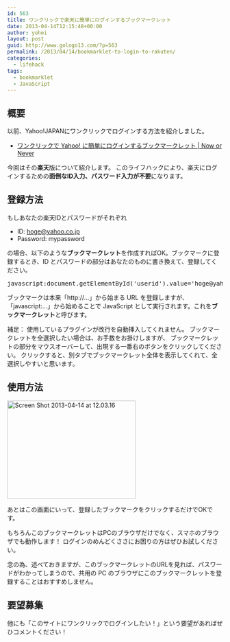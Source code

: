 ```yaml
---
id: 563
title: ワンクリックで楽天に簡単にログインするブックマークレット
date: 2013-04-14T12:15:48+00:00
author: yohei
layout: post
guid: http://www.gologo13.com/?p=563
permalink: /2013/04/14/bookmarklet-to-login-to-rakuten/
categories:
  - lifehack
tags:
  - bookmarklet
  - JavaScript
---
```

## 概要

以前、Yahoo!JAPANにワンクリックでログインする方法を紹介しました。

  * [ワンクリックで Yahoo! に簡単にログインするブックマークレット | Now or Never](http://www.gologo13.com/2012/08/30/bookmarklet-to-login-to-yahoo-japan/)

今回はその**楽天**版について紹介します。 このライフハックにより、楽天にログインするための**面倒なID入力、パスワード入力が不要**になります。

## 登録方法

もしあなたの楽天IDとパスワードがそれぞれ

  * ID: hoge@yahoo.co.jp
  * Password: mypassword

の場合、以下のような**ブックマークレット**を作成すればOK。ブックマークに登録するとき、ID とパスワードの部分はあなたのものに書き換えて、登録してください。

<pre class="lang:js decode:true " title="bookmarklet" >javascript:document.getElementById('userid').value='hoge@yahoo.co.jp';document.getElementById('passwd').value='mypassword';document.getElementsByName('login')[0].submit();void(0);</pre>

ブックマークは本来「http://&#8230;」から始まる URL を登録しますが、「javascript:&#8230;」から始めることで JavaScript として実行されます。これを**ブックマークレット**と呼びます。

補足： 使用しているプラグインが改行を自動挿入してくれません。 ブックマークレットを全選択したい場合は、お手数をお掛けしますが、 ブックマークレットの部分をマウスオーバーして、出現する一番右のボタンをクリックしてください。 クリックすると、別タブでブックマークレット全体を表示してくれて、全選択しやすいと思います。

## 使用方法

[<img src="http://www.gologo13.com/wp-content/uploads/2013/04/Screen-Shot-2013-04-14-at-12.03.16-300x229.png" alt="Screen Shot 2013-04-14 at 12.03.16" width="300" height="229" class="aligncenter size-medium wp-image-567" />](https://www.rakuten.co.jp/myrakuten/login.html)

あとはこの画面にいって、登録したブックマークをクリックするだけでOKです。

もちろんこのブックマークレットはPCのブラウザだけでなく、スマホのブラウザでも動作します！ ログインのめんどくささにお困りの方はぜひお試しください。

念の為、述べておきますが、このブックマークレットのURLを見れば、パスワードがわかってしまうので、共用の PC のブラウザにこのブックマークレットを登録することはおすすめしません。

## 要望募集

他にも「このサイトにワンクリックでログインしたい！」という要望があればぜひコメントください！
